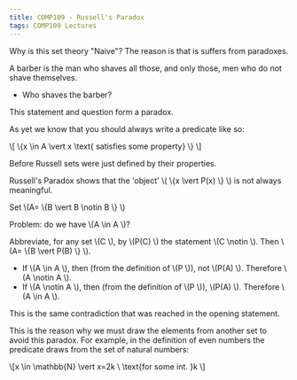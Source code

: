 ```yaml
---
title: COMP109 - Russell's Paradox
tags: COMP109 Lectures
---
```

Why is this set theory "Naive"? The reason is that is suffers from paradoxes.

A barber is the man who shaves all those, and only those, men who do not shave themselves.

* Who shaves the barber?

This statement and question form a paradox.

As yet we know that you should always write a predicate like so:

 \\[ \\{x \\in A  \\vert  x  \\text{ satisfies some property} \\} \\]

Before Russell sets were just defined by their properties.

Russell's Paradox shows that the 'object'  \\( \\{x \\vert P(x) \\} \\) is not always meaningful.

Set  \\(A= \\{B \\vert B \\notin B \\} \\)

Problem: do we have  \\(A \\in A \\)?

Abbreviate, for any set  \\(C \\), by  \\(P(C) \\) the statement  \\(C \\notin \\). Then  \\(A= \\{B \\vert P(B) \\} \\). 

* If  \\(A \\in A \\), then (from the definition of  \\(P \\)), not  \\(P(A) \\). Therefore  \\(A \\notin A \\).
*  If  \\(A \\notin A \\), then (from the definition of  \\(P \\)),  \\(P(A) \\). Therefore  \\(A \\in A \\).

This is the same contradiction that was reached in the opening statement.

This is the reason why we must draw the elements from another set to avoid this paradox. For example, in the definition of even numbers the predicate draws from the set of natural numbers:

 \\[x \\in  \\mathbb{N}  \\vert  x=2k \\  \\text{for some int. }k \\]
